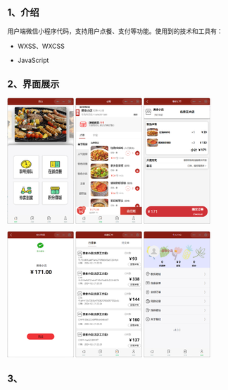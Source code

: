 ## 1、介绍

用户端微信小程序代码，支持用户点餐、支付等功能。使用到的技术和工具有：

- WXSS、WXCSS

- JavaScript

  

## 2、界面展示

<p>
	<img src="README_zh-CN.assets/image-20240225174906746.png" width="30%">
    <img src="README_zh-CN.assets/image-20240225175220793.png" width="30%">
    <img src="README_zh-CN.assets/image-20240225175306466.png" width="30%">
</p>

<p>
    <img src="README_zh-CN.assets/image-20240225175739027.png" width="30%">
    <img src="README_zh-CN.assets/image-20240225175520118.png" width="30%">
    <img src="README_zh-CN.assets/image-20240225175640892.png" width="30%">
</p>



## 3、